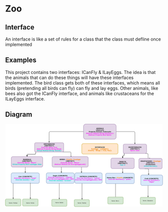 # Zoo

## Interface
An interface is like a set of rules for a class that the class must defline once implemented

## Examples
This project contains two interfaces: ICanFly & ILayEggs. The idea is that the animals that can do these things will have these interfaces implemented.
The bird class gets both of these interfaces, which means all birds (pretending all birds can fly) can fly and lay eggs.
Other animals, like bees also got the ICanFly interface, and animals like crustaceans for the ILayEggs interface.

## Diagram
![](diagram.JPG)
